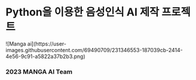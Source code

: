 <div>
<h1>Python을 이용한 음성인식 AI 제작 프로젝트</h1>

<div style="size:300px;">
  ![Manga ai](https://user-images.githubusercontent.com/69490709/231346553-187039cb-2414-4e56-9c91-a5822a37b2b3.png)
  </div>
<h3>2023 MANGA AI Team</h3>

</div>
